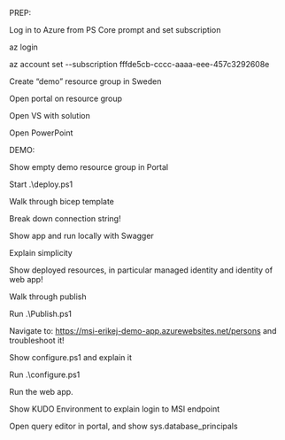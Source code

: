 PREP:

Log in to Azure from PS Core prompt and set subscription 

az login

az account set --subscription fffde5cb-cccc-aaaa-eee-457c3292608e

Create “demo” resource group in Sweden


Open portal on resource group

Open VS with solution 

Open PowerPoint


DEMO:

Show empty demo resource group in Portal

Start .\deploy.ps1

Walk through bicep template

Break down connection string!

Show app and run locally with Swagger

Explain simplicity

Show deployed resources, in particular managed identity and identity of web app!

Walk through publish

Run .\Publish.ps1

Navigate to: https://msi-erikej-demo-app.azurewebsites.net/persons and troubleshoot it!

Show configure.ps1 and explain it

Run .\configure.ps1

Run the web app.

Show KUDO Environment to explain login to MSI endpoint

Open query editor in portal, and show sys.database_principals
